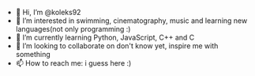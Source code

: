 - 👋 Hi, I’m @koleks92
- 👀 I’m interested in swimming, cinematography, music and learning new languages(not only programming :)
- 🌱 I’m currently learning Python, JavaScript, C++ and C
- 💞️ I’m looking to collaborate on don't know yet, inspire me with something
- 📫 How to reach me: i guess here :)

<!---
koleks92/koleks92 is a ✨ special ✨ repository because its `README.md` (this file) appears on your GitHub profile.
You can click the Preview link to take a look at your changes.
--->
